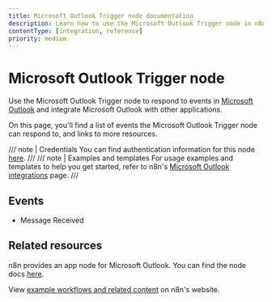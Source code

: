```yaml
---
title: Microsoft Outlook Trigger node documentation
description: Learn how to use the Microsoft Outlook Trigger node in n8n. Follow technical documentation to integrate Microsoft Outlook Trigger node into your workflows.
contentType: [integration, reference]
priority: medium
---
```


# Microsoft Outlook Trigger node

Use the Microsoft Outlook Trigger node to respond to events in [Microsoft Outlook](https://www.microsoft.com/en-us/microsoft-365/outlook/email-and-calendar-software-microsoft-outlook) and integrate Microsoft Outlook with other applications.

On this page, you'll find a list of events the Microsoft Outlook Trigger node can respond to, and links to more resources.

///  note  | Credentials
You can find authentication information for this node [here](/integrations/builtin/credentials/microsoft.md).
///
///  note  | Examples and templates
For usage examples and templates to help you get started, refer to n8n's [Microsoft Outlook integrations](https://n8n.io/integrations/microsoft-outlook-trigger/) page.
///

## Events

* Message Received

## Related resources

n8n provides an app node for Microsoft Outlook. You can find the node docs [here](/integrations/builtin/app-nodes/n8n-nodes-base.microsoftoutlook.md).

View [example workflows and related content](https://n8n.io/integrations/microsoft-outlook-trigger/) on n8n's website.

